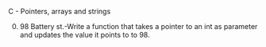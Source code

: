 C - Pointers, arrays and strings

0. 98 Battery st.-Write a function that takes a pointer to an int as parameter and updates the value it points to to 98.

